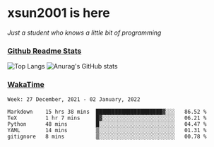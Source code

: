 # xsun2001 is here

*Just a student who knows a little bit of programming*

### [Github Readme Stats](https://github.com/anuraghazra/github-readme-stats)

![Top Langs](https://github-readme-stats.vercel.app/api/top-langs/?username=xsun2001&layout=compact&theme=radical) ![Anurag's GitHub stats](https://github-readme-stats.vercel.app/api?username=xsun2001&show_icons=true&theme=radical)

### [WakaTime](https://wakatime.com)

<!--START_SECTION:waka-->
```text
Week: 27 December, 2021 - 02 January, 2022

Markdown    15 hrs 38 mins  █████████████████████▓░░░   86.52 % 
TeX         1 hr 7 mins     █▓░░░░░░░░░░░░░░░░░░░░░░░   06.21 % 
Python      48 mins         █░░░░░░░░░░░░░░░░░░░░░░░░   04.47 % 
YAML        14 mins         ▒░░░░░░░░░░░░░░░░░░░░░░░░   01.31 % 
gitignore   8 mins          ▒░░░░░░░░░░░░░░░░░░░░░░░░   00.78 % 
```
<!--END_SECTION:waka-->
